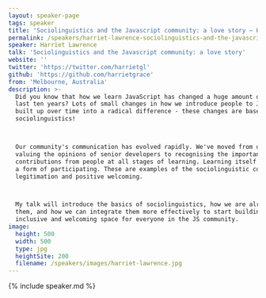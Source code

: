 ```yaml
---
layout: speaker-page
tags: speaker
title: 'Sociolinguistics and the Javascript community: a love story – Harriet Lawrence'
permalink: /speakers/harriet-lawrence-sociolinguistics-and-the-javascript-community-a-love-story.html
speaker: Harriet Lawrence
talk: 'Sociolinguistics and the Javascript community: a love story'
website: ''
twitter: 'https://twitter.com/harrietgl'
github: 'https://github.com/harrietgrace'
from: 'Melbourne, Australia'
description: >-
  Did you know that how we learn JavaScript has changed a huge amount over the
  last ten years? Lots of small changes in how we introduce people to JS have
  built up over time into a radical difference - these changes are based in
  sociolinguistics!



  Our community's communication has evolved rapidly. We've moved from only
  valuing the opinions of senior developers to recognising the importance of
  contributions from people at all stages of learning. Learning itself has become
  a form of participating. These are examples of the sociolinguistic concepts of
  legitimation and positive welcoming.



  My talk will introduce the basics of sociolinguistics, how we are already using
  them, and how we can integrate them more effectively to start building a more
  inclusive and welcoming space for everyone in the JS community.
image:
  height: 500
  width: 500
  type: jpg
  heightSite: 200
  filename: /speakers/images/harriet-lawrence.jpg
---
```


{% include speaker.md %}
